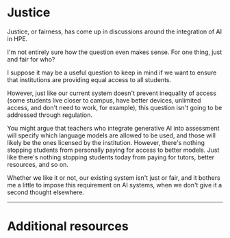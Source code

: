 # Justice

Justice, or fairness, has come up in discussions around the integration of AI in HPE.

I'm not entirely sure how the question even makes sense. For one thing, just and fair for who?

I suppose it may be a useful question to keep in mind if we want to ensure that institutions are providing equal access to all students.

However, just like our current system doesn't prevent inequality of access (some students live closer to campus, have better devices, unlimited access, and don't need to work, for example), this question isn't going to be addressed through regulation.

You might argue that teachers who integrate generative AI into assessment will specify which language models are allowed to be used, and those will likely be the ones licensed by the institution. However, there's nothing stopping students from personally paying for access to better models. Just like there's nothing stopping students today from paying for tutors, better resources, and so on.

Whether we like it or not, our existing system isn't just or fair, and it bothers me a little to impose this requirement on AI systems, when we don't give it a second thought elsewhere.

---
# Additional resources
